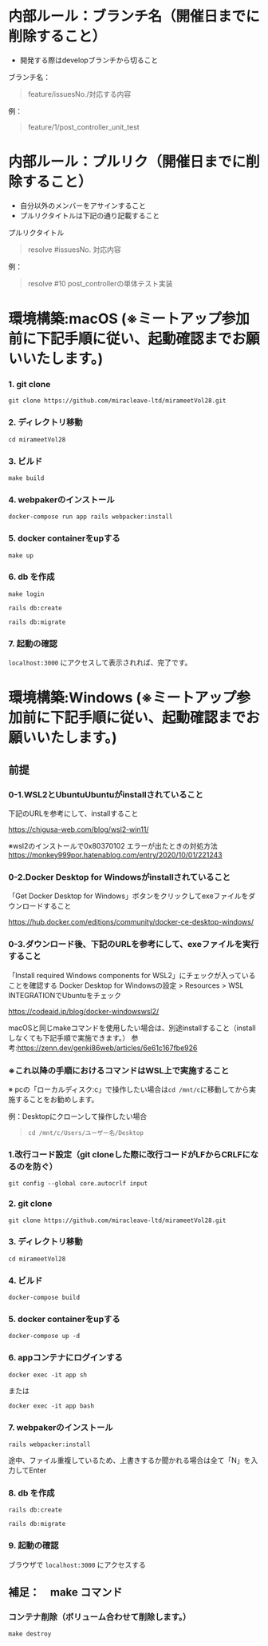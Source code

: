 # 内部ルール：ブランチ名（開催日までに削除すること）
- 開発する際はdevelopブランチから切ること

ブランチ名：
> feature/issuesNo./対応する内容

例：
> feature/1/post_controller_unit_test

# 内部ルール：プルリク（開催日までに削除すること）
- 自分以外のメンバーをアサインすること
- プルリクタイトルは下記の通り記載すること

プルリクタイトル
> resolve #issuesNo. 対応内容

例：
> resolve #10 post_controllerの単体テスト実装


# 環境構築:macOS (※ミートアップ参加前に下記手順に従い、起動確認までお願いいたします。)

### 1. git clone
`git clone https://github.com/miracleave-ltd/mirameetVol28.git`

###  2. ディレクトリ移動
`cd mirameetVol28`

###  3. ビルド
`make build`

### 4. webpakerのインストール

`docker-compose run app rails webpacker:install`

### 5. docker containerをupする
`make up`

### 6. db を作成
`make login`

`rails db:create`

`rails db:migrate`

### 7. 起動の確認
`localhost:3000`
にアクセスして表示されれば、完了です。

# 環境構築:Windows (※ミートアップ参加前に下記手順に従い、起動確認までお願いいたします。)
## 前提
### 0-1.WSL2とUbuntuUbuntuがinstallされていること
下記のURLを参考にして、installすること

https://chigusa-web.com/blog/wsl2-win11/

※wsl2のインストールで0x80370102 エラーが出たときの対処方法 
https://monkey999por.hatenablog.com/entry/2020/10/01/221243


### 0-2.Docker Desktop for Windowsがinstallされていること
「Get Docker Desktop for Windows」ボタンをクリックしてexeファイルをダウンロードすること

https://hub.docker.com/editions/community/docker-ce-desktop-windows/

### 0-3.ダウンロード後、下記のURLを参考にして、exeファイルを実行すること
「Install required Windows components for WSL2」にチェックが入っていることを確認する
Docker Desktop for Windowsの設定 > Resources > WSL INTEGRATIONでUbuntuをチェック

https://codeaid.jp/blog/docker-windowswsl2/


macOSと同じmakeコマンドを使用したい場合は、別途installすること（installしなくても下記手順で実施できます。）
参考:https://zenn.dev/genki86web/articles/6e61c167fbe926

### ※これ以降の手順におけるコマンドはWSL上で実施すること
※ pcの「ローカルディスク:c」で操作したい場合は`cd /mnt/c`に移動してから実施することをお勧めします。

例：Desktopにクローンして操作したい場合
> `cd /mnt/c/Users/ユーザー名/Desktop`

### 1.改行コード設定（git cloneした際に改行コードがLFからCRLFになるのを防ぐ）
`git config --global core.autocrlf input`

### 2. git clone
`git clone https://github.com/miracleave-ltd/mirameetVol28.git`

### 3. ディレクトリ移動
`cd mirameetVol28`

### 4. ビルド
`docker-compose build`

### 5. docker containerをupする
`docker-compose up -d`

### 6. appコンテナにログインする
`docker exec -it app sh`
 
または

`docker exec -it app bash`

### 7. webpakerのインストール
`rails webpacker:install`

途中、ファイル重複しているため、上書きするか聞かれる場合は全て「N」を入力してEnter

### 8. db を作成
`rails db:create`

`rails db:migrate`

### 9. 起動の確認
ブラウザで
`localhost:3000`
にアクセスする

## 補足：　make コマンド
### コンテナ削除（ボリューム合わせて削除します。）
`make destroy`

